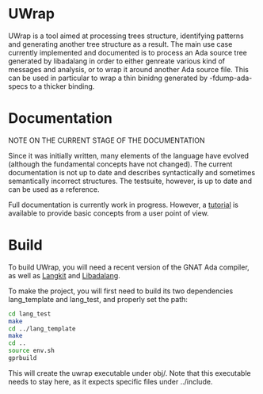 UWrap
=====

UWrap is a tool aimed at processing trees structure, identifying patterns and
generating another tree structure as a result. The main use case currently
implemented and documented is to process an Ada source tree generated by
libadalang in order to either genreate various kind of messages and analysis,
or to wrap it around another Ada source file. This can be used in particular
to wrap a thin binidng generated by -fdump-ada-specs to a thicker binding.

Documentation
=============

NOTE ON THE CURRENT STAGE OF THE DOCUMENTATION

Since it was initially written, many elements of the language have evolved 
(although the fundamental concepts have not changed). The current documentation
is not up to date and describes syntactically and sometimes semantically 
incorrect structures. The testsuite, however, is up to date and can be used
as a reference.

Full documentation is currently work in progress. However, a 
[tutorial](https://github.com/AdaCore/uwrap/tree/master/documentation/tutorial) is 
available to provide basic concepts from a user point of view.

Build
=====

To build UWrap, you will need a recent version of the GNAT Ada compiler, as
well as [Langkit](https://github.com/AdaCore/langkit) and [Libadalang](https://github.com/AdaCore/libadalang).

To make the project, you will first need to build its two dependencies 
lang_template and lang_test, and properly set the path:

~~~sh
cd lang_test
make
cd ../lang_template
make
cd ..
source env.sh
gprbuild
~~~

This will create the uwrap executable under obj/. Note that this executable needs 
to stay here, as it expects specific files under ../include.
